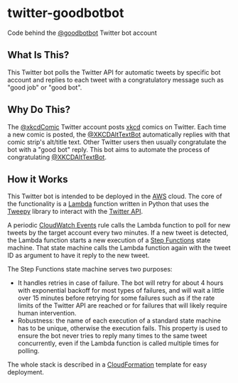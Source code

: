 # twitter-goodbotbot
Code behind the [@goodbotbot](https://twitter.com/GoodBotBot) Twitter bot account

## What Is This?

This Twitter bot polls the Twitter API for automatic tweets by specific bot
account and replies to each tweet with a congratulatory message such as "good
job" or "good bot".

## Why Do This?

The [@xkcdComic](https://twitter.com/xkcdComic) Twitter account posts
[xkcd](https://xkcd.com/) comics on Twitter. Each time a new comic is posted,
the [@XKCDAltTextBot](https://twitter.com/XKCDAltTextBot) automatically replies
with that comic strip's alt/title text. Other Twitter users then usually
congratulate the bot with a "good bot" reply. This bot aims to automate the
process of congratulating [@XKCDAltTextBot](https://twitter.com/XKCDAltTextBot).

## How it Works

This Twitter bot is intended to be deployed in the [AWS](https://aws.amazon.com/)
cloud. The core of the functionality is a
[Lambda](https://aws.amazon.com/lambda/) function written in Python that uses
the [Tweepy](http://docs.tweepy.org/en/latest/) library to interact with the
[Twitter API](https://developer.twitter.com/en/docs).

A periodic
[CloudWatch Events](https://docs.aws.amazon.com/AmazonCloudWatch/latest/events/WhatIsCloudWatchEvents.html)
rule calls the Lambda function to poll for new tweets by the target account
every two minutes. If a new tweet is detected, the Lambda function starts a new
execution of a [Step Functions](https://aws.amazon.com/step-functions/) state
machine. That state machine calls the Lambda function again with the tweet ID as
argument to have it reply to the new tweet.

The Step Functions state machine serves two purposes:
* It handles retries in case of failure. The bot will retry for about 4 hours
  with exponential backoff for most types of failures, and will wait a little
  over 15 minutes before retrying for some failures such as if the rate limits
  of the Twitter API are reached or for failures that will likely require human
  intervention.
* Robustness: the name of each execution of a standard state machine has to be
  unique, otherwise the execution fails. This property is used to ensure the
  bot never tries to reply many times to the same tweet concurrently, even if
  the Lambda function is called multiple times for polling.

The whole stack is described in a
[CloudFormation](https://aws.amazon.com/cloudformation/) template for easy
deployment.
